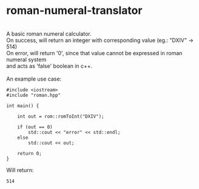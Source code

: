 # roman-numeral-translator
<br>
A basic roman numeral calculator.<br>
On success, will return an integer with corresponding value (eg.: "DXIV" -> 514)<br>
On error, will return '0', since that value cannot be expressed in roman numeral system<br>
and acts as 'false' boolean in c++.<br>
<br>
An example use case:<br>

	#include <iostream>
	#include "roman.hpp"

	int main() {

		int out = rom::romToInt("DXIV");
	
		if (out == 0) 
			std::cout << "error" << std::endl;
		else 
			std::cout << out;

		return 0;
	}

Will return:<br> 
	
	514
